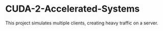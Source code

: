 # CUDA-2-Accelerated-Systems
This project simulates multiple clients, creating heavy traffic on a server. 
